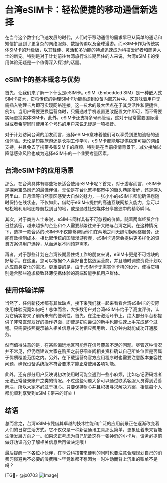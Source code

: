 # 台湾eSIM卡：轻松便捷的移动通信新选择

在当今这个数字化飞速发展的时代，人们对于移动通信的需求早已从简单的通话和短信扩展到了更复杂的网络服务、数据传输以及全球漫游。而eSIM卡作为传统实体SIM卡的升级版，以其轻便、灵活和多功能的特点迅速成为科技爱好者和商务人士的新宠。特别是对于计划前往台湾旅行或长期居住的人来说，台湾eSIM卡的使用体验无疑是一个值得深入探讨的话题。

## eSIM卡的基本概念与优势

首先，让我们来了解一下什么是eSIM卡。eSIM（Embedded SIM）是一种嵌入式SIM卡技术，它将传统的物理SIM卡功能集成到设备内部芯片中。这意味着用户无需插入物理卡片即可实现网络连接。这一技术的最大优点在于其灵活性和便捷性。例如，当用户需要更换运营商时，只需通过手机设置更改配置文件即可，而不需要实际更换实体SIM卡。此外，eSIM卡还支持多号码管理，这对于经常需要国际漫游或者希望同时使用多个号码的用户来说无疑是一项福音。

对于计划访问台湾的朋友而言，选择eSIM卡意味着他们可以享受到更加流畅的通信体验。无论是短期旅游还是长期工作学习，eSIM卡都能够提供稳定可靠的网络支持，并且免去了携带多张SIM卡的麻烦。特别是在当前疫情背景下，减少接触以降低感染风险也成为选择eSIM卡的一个重要考量因素。

## 台湾eSIM卡的应用场景

那么，在台湾具体有哪些场景适合使用eSIM卡呢？首先，对于游客而言，eSIM卡是探索宝岛风光的最佳伴侣。无论是在台北繁华都市中的街头巷尾漫步，还是深入阿里山、日月潭等自然景区感受大自然的魅力，一张小小的eSIM卡都能确保您随时保持在线状态。不仅如此，借助于eSIM卡提供的高速互联网接入能力，您可以轻松地利用地图导航找到目的地，或是通过社交媒体分享旅途中的精彩瞬间。

其次，对于商务人士来说，eSIM卡同样具有不可忽视的价值。随着两岸经贸合作日益紧密，越来越多的企业和个人需要频繁往来于大陆与台湾之间。在这种情况下，选择一款合适的eSIM卡不仅能够帮助他们在两地之间无缝切换网络服务，还能有效控制成本。相比起传统的国际漫游套餐，eSIM卡通常会提供更多样化的资费方案供用户选择，从而满足不同预算需求。

再者，对于那些计划在台湾长期居住或工作的朋友来说，eSIM卡更是不可或缺的好帮手。在这里，您可以根据个人喜好自由挑选运营商，并且随时调整资费计划以适应自身变化的需求。更重要的是，由于eSIM卡无需实体卡槽的设计，使得它特别适合那些追求极致轻薄便携体验的高端智能手机用户群体。

## 使用体验详解

当然了，任何新技术都有其优缺点，接下来我们就一起来看看台湾eSIM卡的实际使用体验究竟如何吧！总体而言，大多数用户对台湾eSIM卡给予了高度评价，认为它确实带来了前所未有的便利性。首先，在注册激活环节上，绝大部分平台都提供了非常直观友好的操作界面，即使是初次尝试的新手也能快速上手完成整个过程。只需要按照提示输入相关信息并支付相应费用后，几分钟内就能成功开通服务。

然而值得注意的是，在某些偏远地区可能存在信号覆盖不足的问题。尽管这种情况并不常见，但仍然建议大家在购买之前仔细查阅相关资料确认自己所处位置是否属于优质覆盖范围之内。另外，在下载运营商官方应用程序时也需要注意版本兼容性问题，确保设备系统版本符合要求才能正常使用各项功能。

此外，还有部分用户反映说初次使用时可能会遇到一些小麻烦，比如忘记密码或者无法正常登录账户之类的情况。不过这些问题大多可以通过联系客服人员得到妥善解决，所以大家不必过于担心。只要保持耐心并且积极寻求解决方案，相信每个人都能顺利享受到eSIM卡带来的好处！

## 结语

总而言之，台湾eSIM卡凭借其卓越的技术性能和广泛的应用前景正在逐渐改变着人们的日常生活方式。它不仅仅是一种新型通讯工具那么简单，更象征着未来智能生活发展方向之一。如果您正考虑为自己配备这样一张神奇的小卡片，请务必提前做好功课充分了解相关信息后再做决定哦！

最后提醒一下各位小伙伴，在享受科技带来便利的同时也要注意合理规划自己的消费习惯避免不必要的浪费哦～毕竟谁都不想因为一时冲动而背上沉重的账单不是吗？

[TG💪+ @jx0703 ![Image](https://github.com/user-attachments/assets/dbca1d08-cadb-493c-b0ec-ad6f7a83f270)]
